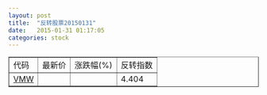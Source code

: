 ```yaml
---
layout: post
title:  "反转股票20150131"
date:   2015-01-31 01:17:05
categories: stock
---
```


<script type="text/javascript">
var stockList = []
stockList.push('gb_vmw');
</script>

<table border="1">
 <tr>
 <td>代码</td>
  <td>最新价</td>
  <td>涨跌幅(%)</td>
 <td>反转指数</td>
</tr>
  <tr id="vmw"><td><a href="http://stock.finance.sina.com.cn/usstock/quotes/VMW.html" target="_blank">VMW</a></td><td></td><td></td><td>4.404</td></tr>
</table>
